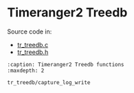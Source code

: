 # Timeranger2 Treedb

Source code in:

- [tr_treedb.c](https://github.com/artgins/yunetas/blob/main/kernel/c/timeranger2/src/tr_treedb.c)
- [tr_treedb.h](https://github.com/artgins/yunetas/blob/main/kernel/c/timeranger2/src/tr_treedb.c)

```{toctree}
:caption: Timeranger2 Treedb functions
:maxdepth: 2

tr_treedb/capture_log_write


```
